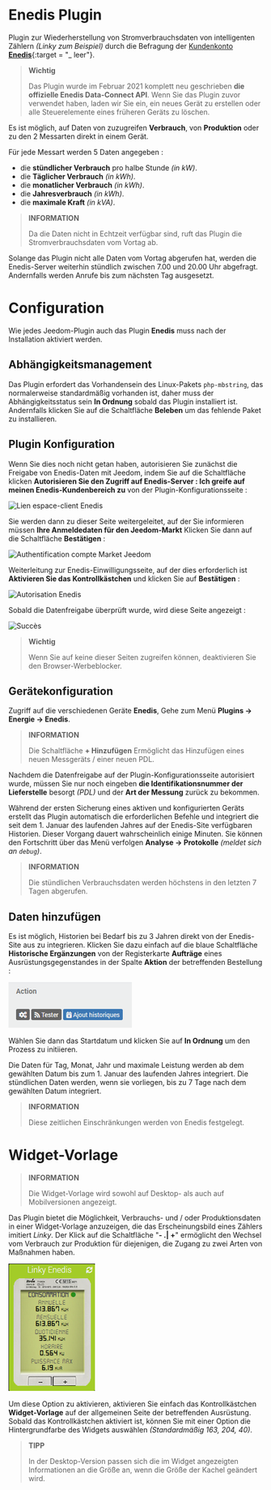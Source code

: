 # Enedis Plugin

Plugin zur Wiederherstellung von Stromverbrauchsdaten von intelligenten Zählern *(Linky zum Beispiel)* durch die Befragung der [Kundenkonto **Enedis**](https://mon-compte.enedis.fr/auth/XUI/#login/&realm=/enedis&forward=true){:target = "\_ leer"}.

>**Wichtig**
>
>Das Plugin wurde im Februar 2021 komplett neu geschrieben **die offizielle Enedis Data-Connect API**. Wenn Sie das Plugin zuvor verwendet haben, laden wir Sie ein, ein neues Gerät zu erstellen oder alle Steuerelemente eines früheren Geräts zu löschen.

Es ist möglich, auf Daten von zuzugreifen **Verbrauch**, von **Produktion** oder zu den 2 Messarten direkt in einem Gerät.

Für jede Messart werden 5 Daten angegeben :
- die **stündlicher Verbrauch** pro halbe Stunde *(in kW)*.
- die **Täglicher Verbrauch** *(in kWh)*.
- die **monatlicher Verbrauch** *(in kWh)*.
- die **Jahresverbrauch** *(in kWh)*.
- die **maximale Kraft** *(in kVA)*.

>**INFORMATION**  
>    
>Da die Daten nicht in Echtzeit verfügbar sind, ruft das Plugin die Stromverbrauchsdaten vom Vortag ab.

Solange das Plugin nicht alle Daten vom Vortag abgerufen hat, werden die Enedis-Server weiterhin stündlich zwischen 7.00 und 20.00 Uhr abgefragt. Andernfalls werden Anrufe bis zum nächsten Tag ausgesetzt.

# Configuration

Wie jedes Jeedom-Plugin auch das Plugin **Enedis** muss nach der Installation aktiviert werden.

## Abhängigkeitsmanagement

Das Plugin erfordert das Vorhandensein des Linux-Pakets `php-mbstring`, das normalerweise standardmäßig vorhanden ist, daher muss der Abhängigkeitsstatus sein **In Ordnung** sobald das Plugin installiert ist. Andernfalls klicken Sie auf die Schaltfläche **Beleben** um das fehlende Paket zu installieren.

## Plugin Konfiguration

Wenn Sie dies noch nicht getan haben, autorisieren Sie zunächst die Freigabe von Enedis-Daten mit Jeedom, indem Sie auf die Schaltfläche klicken **Autorisieren Sie den Zugriff auf Enedis-Server : Ich greife auf meinen Enedis-Kundenbereich zu** von der Plugin-Konfigurationsseite :      

![Lien espace-client Enedis](../images/link_enedis.png)

Sie werden dann zu dieser Seite weitergeleitet, auf der Sie informieren müssen **Ihre Anmeldedaten für den Jeedom-Markt** Klicken Sie dann auf die Schaltfläche **Bestätigen** :      

![Authentification compte Market Jeedom](../images/Auth_Jeedom.png)

Weiterleitung zur Enedis-Einwilligungsseite, auf der dies erforderlich ist **Aktivieren Sie das Kontrollkästchen** und klicken Sie auf **Bestätigen** :     

![Autorisation Enedis](../images/Auth_Enedis.png)

Sobald die Datenfreigabe überprüft wurde, wird diese Seite angezeigt :     

![Succès](../images/Auth_Enedis_success.png)

>**Wichtig**
>    
>Wenn Sie auf keine dieser Seiten zugreifen können, deaktivieren Sie den Browser-Werbeblocker.

## Gerätekonfiguration

Zugriff auf die verschiedenen Geräte **Enedis**, Gehe zum Menü **Plugins → Energie → Enedis**.

>**INFORMATION**
>    
>Die Schaltfläche **+ Hinzufügen** Ermöglicht das Hinzufügen eines neuen Messgeräts / einer neuen PDL.

Nachdem die Datenfreigabe auf der Plugin-Konfigurationsseite autorisiert wurde, müssen Sie nur noch eingeben **die Identifikationsnummer der Lieferstelle** besorgt *(PDL)* und der **Art der Messung** zurück zu bekommen.

Während der ersten Sicherung eines aktiven und konfigurierten Geräts erstellt das Plugin automatisch die erforderlichen Befehle und integriert die seit dem 1. Januar des laufenden Jahres auf der Enedis-Site verfügbaren Historien. Dieser Vorgang dauert wahrscheinlich einige Minuten. Sie können den Fortschritt über das Menü verfolgen **Analyse → Protokolle** *(meldet sich an ``debug``)*.

>**INFORMATION**
>
>Die stündlichen Verbrauchsdaten werden höchstens in den letzten 7 Tagen abgerufen.

## Daten hinzufügen

Es ist möglich, Historien bei Bedarf bis zu 3 Jahren direkt von der Enedis-Site aus zu integrieren. Klicken Sie dazu einfach auf die blaue Schaltfläche **Historische Ergänzungen** von der Registerkarte **Aufträge** eines Ausrüstungsgegenstandes in der Spalte **Aktion** der betreffenden Bestellung :

![Ajout d'historiques](../images/enedis_addHistory.png)

Wählen Sie dann das Startdatum und klicken Sie auf **In Ordnung** um den Prozess zu initiieren.

Die Daten für Tag, Monat, Jahr und maximale Leistung werden ab dem gewählten Datum bis zum 1. Januar des laufenden Jahres integriert. Die stündlichen Daten werden, wenn sie vorliegen, bis zu 7 Tage nach dem gewählten Datum integriert.

>**INFORMATION**
>
>Diese zeitlichen Einschränkungen werden von Enedis festgelegt.

# Widget-Vorlage

>**INFORMATION**
>     
>Die Widget-Vorlage wird sowohl auf Desktop- als auch auf Mobilversionen angezeigt.

Das Plugin bietet die Möglichkeit, Verbrauchs- und / oder Produktionsdaten in einer Widget-Vorlage anzuzeigen, die das Erscheinungsbild eines Zählers imitiert *Linky*. Der Klick auf die Schaltfläche "**- \.| +**" ermöglicht den Wechsel vom Verbrauch zur Produktion für diejenigen, die Zugang zu zwei Arten von Maßnahmen haben.

![Widget-Vorlage](../images/enedis_screenshot1.png)

Um diese Option zu aktivieren, aktivieren Sie einfach das Kontrollkästchen **Widget-Vorlage** auf der allgemeinen Seite der betreffenden Ausrüstung. Sobald das Kontrollkästchen aktiviert ist, können Sie mit einer Option die Hintergrundfarbe des Widgets auswählen *(Standardmäßig 163, 204, 40)*.

>**TIPP**
>     
>In der Desktop-Version passen sich die im Widget angezeigten Informationen an die Größe an, wenn die Größe der Kachel geändert wird.
